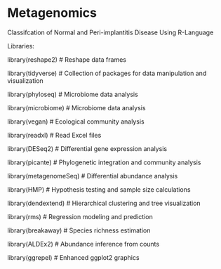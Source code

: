 # Metagenomics
Classifcation of Normal and Peri-implantitis Disease Using R-Language

Libraries:

library(reshape2)  # Reshape data frames

library(tidyverse)  # Collection of packages for data manipulation and visualization

library(phyloseq)  # Microbiome data analysis

library(microbiome)  # Microbiome data analysis

library(vegan)  # Ecological community analysis

library(readxl)  # Read Excel files

library(DESeq2)  # Differential gene expression analysis

library(picante)  # Phylogenetic integration and community analysis

library(metagenomeSeq)  # Differential abundance analysis

library(HMP)  # Hypothesis testing and sample size calculations

library(dendextend)  # Hierarchical clustering and tree visualization

library(rms)  # Regression modeling and prediction

library(breakaway)  # Species richness estimation

library(ALDEx2)  # Abundance inference from counts

library(ggrepel)  # Enhanced ggplot2 graphics
